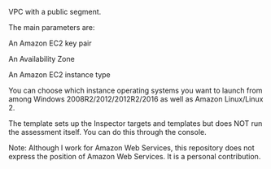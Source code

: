 VPC with a public segment.

The main parameters are:

An Amazon EC2 key pair

An Availability Zone

An Amazon EC2 instance type

You can choose which instance operating systems you want to launch from among Windows 2008R2/2012/2012R2/2016 as well as Amazon Linux/Linux 2.

The template sets up the Inspector targets and templates but does NOT run the assessment itself. You can do this through the console.

Note: Although I work for Amazon Web Services, this repository does not express the position of Amazon Web Services. It is a personal contribution.
